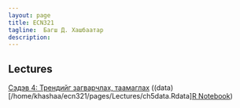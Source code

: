 ```yaml
---
layout: page
title: ECN321
tagline:  Багш Д. Хашбаатар
description: 
---
```


## Lectures 

[Сэдэв 4: Трендийг загварчлах, таамаглах](pages/Lectures/slide3.html) ((data)[/home/khashaa/ecn321/pages/Lectures/ch5data.Rdata][R Notebook](pages/Lectures/Notebook1.html))
